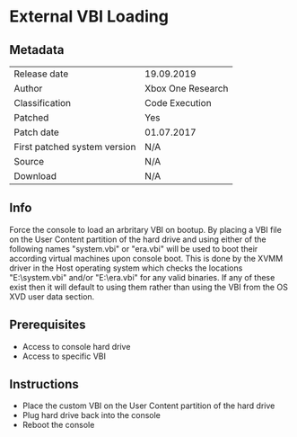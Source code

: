 # External VBI Loading

## Metadata
|                             |                                                     |
|-----------------------------|-----------------------------------------------------|
|Release date                 |                                          19.09.2019 |
|Author                       |                                   Xbox One Research |
|Classification               |                                      Code Execution |
|Patched                      |                                                 Yes |
|Patch date                   |                                          01.07.2017 |
|First patched system version |                                                 N/A |
|Source                       |                                                 N/A |
|Download                     |                                                 N/A |

## Info
Force the console to load an arbritary VBI on bootup. By placing a VBI file on the User Content partition of the hard drive and using either of the following names "system.vbi" or "era.vbi" will be used to boot their according virtual machines upon console boot. This is done by the XVMM driver in the Host operating system which checks the locations "E:\\system.vbi" and/or "E:\\era.vbi" for any valid binaries. If any of these exist then it will default to using them rather than using the VBI from the OS XVD user data section.

## Prerequisites
- Access to console hard drive
- Access to specific VBI

## Instructions
 - Place the custom VBI on the User Content partition of the hard drive 
 - Plug hard drive back into the console
 - Reboot the console 
